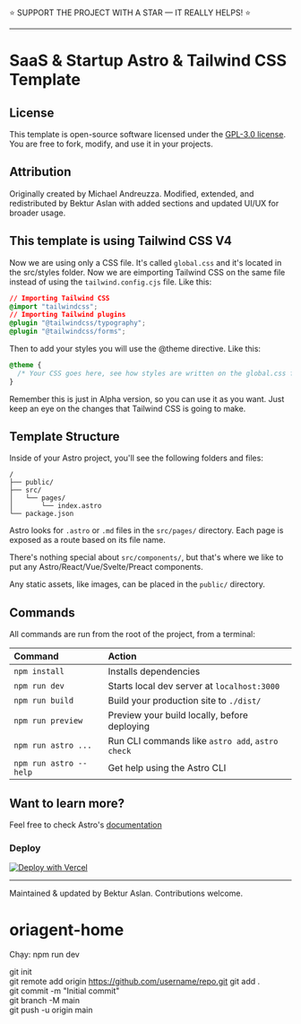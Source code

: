 ⭐ SUPPORT THE PROJECT WITH A STAR — IT REALLY HELPS! ⭐

---

# SaaS & Startup Astro & Tailwind CSS Template

## License

This template is open-source software licensed under the [GPL-3.0 license](https://opensource.org/licenses/GPL-3.0). You are free to fork, modify, and use it in your projects.

## Attribution

Originally created by Michael Andreuzza. Modified, extended, and redistributed by Bektur Aslan with added sections and updated UI/UX for broader usage.

## This template is using Tailwind CSS V4

Now we are using only a CSS file. It's called `global.css` and it's located in the src/styles folder. Now we are eimporting Tailwind CSS on the same file instead of using the `tailwind.config.cjs` file. Like this:

```css
// Importing Tailwind CSS
@import "tailwindcss";
// Importing Tailwind plugins
@plugin "@tailwindcss/typography";
@plugin "@tailwindcss/forms";
```

Then to add your styles you will use the @theme directive. Like this:

```css
@theme {
  /* Your CSS goes here, see how styles are written on the global.css file */
}
```

Remember this is just in Alpha version, so you can use it as you want. Just keep an eye on the changes that Tailwind CSS is going to make.

## Template Structure

Inside of your Astro project, you'll see the following folders and files:

```
/
├── public/
├── src/
│   └── pages/
│       └── index.astro
└── package.json
```

Astro looks for `.astro` or `.md` files in the `src/pages/` directory. Each page is exposed as a route based on its file name.

There's nothing special about `src/components/`, but that's where we like to put any Astro/React/Vue/Svelte/Preact components.

Any static assets, like images, can be placed in the `public/` directory.

## Commands

All commands are run from the root of the project, from a terminal:

| Command                | Action                                           |
| :--------------------- | :----------------------------------------------- |
| `npm install`          | Installs dependencies                            |
| `npm run dev`          | Starts local dev server at `localhost:3000`      |
| `npm run build`        | Build your production site to `./dist/`          |
| `npm run preview`      | Preview your build locally, before deploying     |
| `npm run astro ...`    | Run CLI commands like `astro add`, `astro check` |
| `npm run astro --help` | Get help using the Astro CLI                     |

## Want to learn more?

Feel free to check Astro's [documentation](https://docs.astro.build)

### Deploy

[![Deploy with Vercel](https://vercel.com/button)](https://vercel.com/new/clone?repository-url=https://github.com/bekturaslan/syntro-astro)

---
Maintained & updated by Bektur Aslan. Contributions welcome.
# oriagent-home

Chạy: npm run dev      

git init                               
git remote add origin https://github.com/username/repo.git 
git add .                             
git commit -m "Initial commit"       
git branch -M main                      
git push -u origin main  